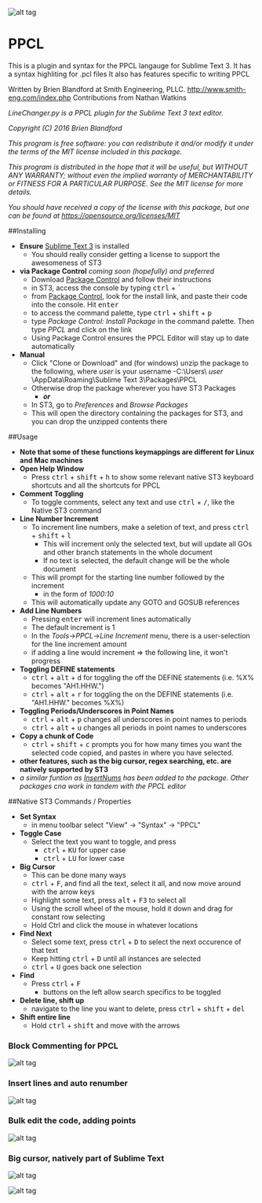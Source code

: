 ![alt tag](https://cloud.githubusercontent.com/assets/10290469/15780076/ef8afc0a-296d-11e6-862a-abc5fa1eb382.png)

# PPCL

This is a plugin and syntax for the PPCL langauge for Sublime Text 3.
It has a syntax highliting for .pcl files
It also has features specific to writing PPCL


Written by Brien Blandford at Smith Engineering, PLLC.
http://www.smith-eng.com/index.php
Contributions from Nathan Watkins


*LineChanger.py is a PPCL plugin for the Sublime Text 3 text editor.*

*Copyright (C) 2016  Brien Blandford*

*This program is free software: you can redistribute it and/or modify*
*it under the terms of the MIT license included in this package.*

*This program is distributed in the hope that it will be useful,*
*but WITHOUT ANY WARRANTY; without even the implied warranty of*
*MERCHANTABILITY or FITNESS FOR A PARTICULAR PURPOSE.  See the*
*MIT license for more details.*

*You should have received a copy of the license with this package,*
*but one can be found at https://opensource.org/licenses/MIT*



##Installing
- **Ensure** [Sublime Text 3](https://www.sublimetext.com/3) is installed
	- You should really consider getting a license to support the awesomeness of ST3
- **via Package Control** *coming soon (hopefully) and preferred*
	- Download [Package Control](https://packagecontrol.io/) and follow their instructions
	- in ST3, access the console by typing <kbd>ctrl</kbd> + <kbd>`</kbd>
	- from [Package Control](https://packagecontrol.io/), look for the install link, and paste their code into the console.  Hit <kbd>enter</kbd>
	- to access the command palette, type  <kbd>ctrl</kbd> + <kbd>shift</kbd> + <kbd>p</kbd>
	- type *Package Control: Install Package* in the command palette. Then type *PPCL* and click on the link 
	- Using Package Control ensures the PPCL Editor will stay up to date automatically
- **Manual**
	- Click "Clone or Download" and (for windows) unzip the package to the following, where *user* is your username
		-C:\Users\ *user* \AppData\Roaming\Sublime Text 3\Packages\PPCL
	- Otherwise drop the package wherever you have ST3 Packages
		- ***or***
	- In ST3, go to *Preferences* and *Browse Packages*
	- This will open the directory containing the packages for ST3, and you can drop the unzipped contents there

##Usage
- **Note that some of these functions keymappings are different for Linux and Mac machines**
- **Open Help Window**
	- Press <kbd>ctrl</kbd> + <kbd>shift</kbd> + <kbd>h</kbd> to show some relevant native ST3 keyboard shortcuts and all the shortcuts for PPCL
- **Comment Toggling**
	- To toggle comments, select any text and use <kbd>ctrl</kbd> + <kbd>/</kbd>, like the Native ST3 command
- **Line Number Increment**
	- To increment line numbers, make a seletion of text, and press <kbd>ctrl</kbd> + <kbd>shift</kbd> + <kbd>l</kbd>
		- This will increment only the selected text, but will update all GOs and other branch statements in the whole document
		- If no text is selected, the default change will be the whole document
	- This will prompt for the starting line number followed by the increment
		- in the form of *1000:10*
	- This will automatically update any GOTO and GOSUB references
- **Add Line Numbers**
	- Pressing <kbd>enter</kbd> will increment lines automatically
	- The default increment is 1
	- In the *Tools*->*PPCL*->*Line Increment* menu, there is a user-selection for the line increment amount
	- if adding a line would increment => the following line, it won't progress
- **Toggling DEFINE statements**
	- <kbd>ctrl</kbd> + <kbd>alt</kbd> + <kbd>d</kbd> for toggling the off the DEFINE statements (i.e. %X% becomes "AH1.HHW.")
	- <kbd>ctrl</kbd> + <kbd>alt</kbd> + <kbd>r</kbd> for toggling the on the DEFINE statements (i.e. "AH1.HHW." becomes %X%)
- **Toggling Periods/Underscores in Point Names**
	- <kbd>ctrl</kbd> + <kbd>alt</kbd> + <kbd>p</kbd> changes all underscores in point names to periods
	- <kbd>ctrl</kbd> + <kbd>alt</kbd> + <kbd>u</kbd> changes all periods in point names to underscores
- **Copy a chunk of Code**
	- <kbd>ctrl</kbd> + <kbd>shift</kbd> + <kbd>c</kbd> prompts you for how many times you want the selected code copied, and pastes in where you have selected.
- **other features, such as the big cursor, regex searching, etc. are natively supported by ST3**
- *a similar funtion as [InsertNums](https://packagecontrol.io/packages/Insert%20Nums) has been added to the package.  Other packages cna work in tandem with the PPCL editor*


##Native ST3 Commands / Properties
- **Set Syntax**
	- in menu toolbar select "View" -> "Syntax" -> "PPCL"
- **Toggle Case**
	- Select the text you want to toggle, and press
		- <kbd>ctrl</kbd> + <kbd>KU</kbd> for upper case
		- <kbd>ctrl</kbd> + <kbd>LU</kbd> for lower case
- **Big Cursor**
	- This can be done many ways
	- <kbd>ctrl</kbd> + <kbd>F</kbd>, and find all the text, select it all, and now move around with the arrow keys
	- Highlight some text, press <kbd>alt</kbd> + <kbd>F3</kbd> to select all
	- Using the scroll wheel of the mouse, hold it down and drag for constant row selecting
	- Hold Ctrl and click the mouse in whatever locations
- **Find Next**
	- Select some text, press <kbd>ctrl</kbd> + <kbd>D</kbd> to select the next occurence of that text
	- Keep hitting <kbd>ctrl</kbd> + <kbd>D</kbd> until all instances are selected
	- <kbd>ctrl</kbd> + <kbd>U</kbd> goes back one selection
- **Find**
	- Press <kbd>ctrl</kbd> + <kbd>F</kbd>
		- buttons on the left allow search specifics to be toggled
- **Delete line, shift up**
	- navigate to the line you want to delete, press <kbd>ctrl</kbd> + <kbd>shift</kbd> + <kbd>del</kbd>
- **Shift entire line**
	- Hold <kbd>ctrl</kbd> + <kbd>shift</kbd> and move with the arrows

### Block Commenting for PPCL
![alt tag](https://cloud.githubusercontent.com/assets/10290469/15620019/c507b5c4-2425-11e6-9e0f-a3697ecbd0c0.gif)


### Insert lines and auto renumber
![alt tag](https://cloud.githubusercontent.com/assets/10290469/15620027/cf0ff4fa-2425-11e6-9f33-26dbe2314918.gif)


### Bulk edit the code, adding points
![alt tag](https://cloud.githubusercontent.com/assets/10290469/15620036/db199fe4-2425-11e6-8818-cf13ffe7d25f.gif)


### Big cursor, natively part of Sublime Text
![alt tag](https://cloud.githubusercontent.com/assets/10290469/15620038/dfa1561a-2425-11e6-9572-2213421cac3d.gif)

![alt tag](https://cloud.githubusercontent.com/assets/10290469/15780076/ef8afc0a-296d-11e6-862a-abc5fa1eb382.png)
